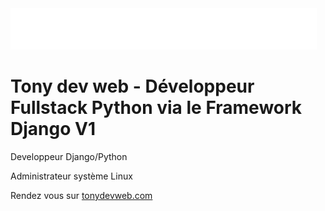 <img src="https://github.com/tony-dev-web/tonydevweb.com/blob/main/tony-dev-web-blanc-5.png" alt="Tonydevweb" style="max-width: 100%;">


<h1>Tony dev web - Développeur Fullstack Python via le Framework Django V1</h1>

<p>Developpeur Django/Python</p>
<p>Administrateur système Linux</p>
<p>Rendez vous sur <a href="https://tonydevweb.com/">tonydevweb.com</a></p>
